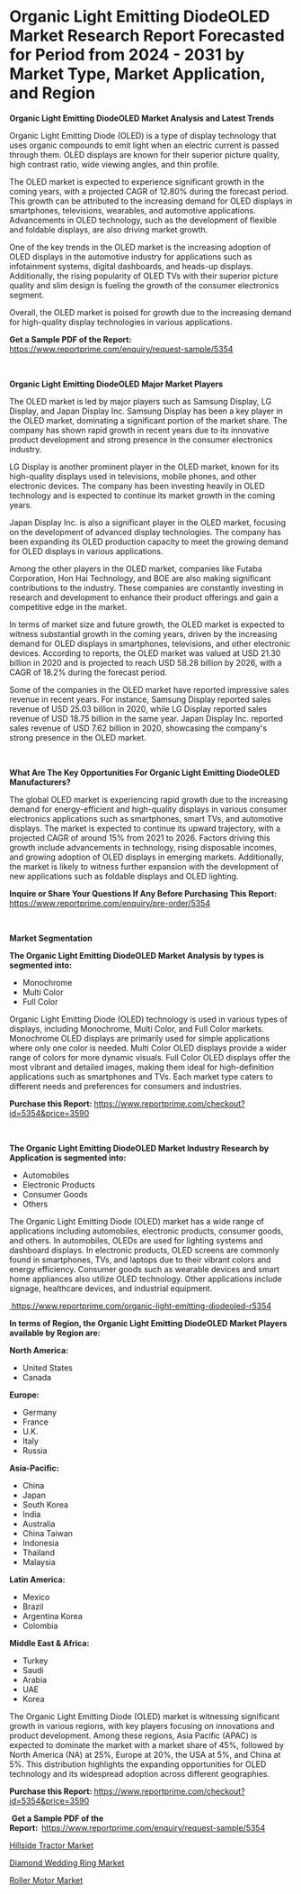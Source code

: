 <p><h1>Organic Light Emitting DiodeOLED Market Research Report Forecasted for Period from 2024 -  2031 by Market Type, Market Application, and Region</h1></p><p><strong>Organic Light Emitting DiodeOLED Market Analysis and Latest Trends</strong></p>
<p><p>Organic Light Emitting Diode (OLED) is a type of display technology that uses organic compounds to emit light when an electric current is passed through them. OLED displays are known for their superior picture quality, high contrast ratio, wide viewing angles, and thin profile.</p><p>The OLED market is expected to experience significant growth in the coming years, with a projected CAGR of 12.80% during the forecast period. This growth can be attributed to the increasing demand for OLED displays in smartphones, televisions, wearables, and automotive applications. Advancements in OLED technology, such as the development of flexible and foldable displays, are also driving market growth.</p><p>One of the key trends in the OLED market is the increasing adoption of OLED displays in the automotive industry for applications such as infotainment systems, digital dashboards, and heads-up displays. Additionally, the rising popularity of OLED TVs with their superior picture quality and slim design is fueling the growth of the consumer electronics segment.</p><p>Overall, the OLED market is poised for growth due to the increasing demand for high-quality display technologies in various applications.</p></p>
<p><strong>Get a Sample PDF of the Report:&nbsp;</strong> <a href="https://www.reportprime.com/enquiry/request-sample/5354">https://www.reportprime.com/enquiry/request-sample/5354</a></p>
<p>&nbsp;</p>
<p><strong>Organic Light Emitting DiodeOLED Major Market Players</strong></p>
<p><p>The OLED market is led by major players such as Samsung Display, LG Display, and Japan Display Inc. Samsung Display has been a key player in the OLED market, dominating a significant portion of the market share. The company has shown rapid growth in recent years due to its innovative product development and strong presence in the consumer electronics industry.</p><p>LG Display is another prominent player in the OLED market, known for its high-quality displays used in televisions, mobile phones, and other electronic devices. The company has been investing heavily in OLED technology and is expected to continue its market growth in the coming years.</p><p>Japan Display Inc. is also a significant player in the OLED market, focusing on the development of advanced display technologies. The company has been expanding its OLED production capacity to meet the growing demand for OLED displays in various applications.</p><p>Among the other players in the OLED market, companies like Futaba Corporation, Hon Hai Technology, and BOE are also making significant contributions to the industry. These companies are constantly investing in research and development to enhance their product offerings and gain a competitive edge in the market.</p><p>In terms of market size and future growth, the OLED market is expected to witness substantial growth in the coming years, driven by the increasing demand for OLED displays in smartphones, televisions, and other electronic devices. According to reports, the OLED market was valued at USD 21.30 billion in 2020 and is projected to reach USD 58.28 billion by 2026, with a CAGR of 18.2% during the forecast period.</p><p>Some of the companies in the OLED market have reported impressive sales revenue in recent years. For instance, Samsung Display reported sales revenue of USD 25.03 billion in 2020, while LG Display reported sales revenue of USD 18.75 billion in the same year. Japan Display Inc. reported sales revenue of USD 7.62 billion in 2020, showcasing the company's strong presence in the OLED market.</p></p>
<p>&nbsp;</p>
<p><strong>What Are The Key Opportunities For Organic Light Emitting DiodeOLED Manufacturers?</strong></p>
<p><p>The global OLED market is experiencing rapid growth due to the increasing demand for energy-efficient and high-quality displays in various consumer electronics applications such as smartphones, smart TVs, and automotive displays. The market is expected to continue its upward trajectory, with a projected CAGR of around 15% from 2021 to 2026. Factors driving this growth include advancements in technology, rising disposable incomes, and growing adoption of OLED displays in emerging markets. Additionally, the market is likely to witness further expansion with the development of new applications such as foldable displays and OLED lighting.</p></p>
<p><strong>Inquire or Share Your Questions If Any Before Purchasing This Report:</strong> <a href="https://www.reportprime.com/enquiry/pre-order/5354">https://www.reportprime.com/enquiry/pre-order/5354</a></p>
<p>&nbsp;</p>
<p><strong>Market Segmentation</strong></p>
<p><strong>The Organic Light Emitting DiodeOLED Market Analysis by types is segmented into:</strong></p>
<p><ul><li>Monochrome</li><li>Multi Color</li><li>Full Color</li></ul></p>
<p><p>Organic Light Emitting Diode (OLED) technology is used in various types of displays, including Monochrome, Multi Color, and Full Color markets. Monochrome OLED displays are primarily used for simple applications where only one color is needed. Multi Color OLED displays provide a wider range of colors for more dynamic visuals. Full Color OLED displays offer the most vibrant and detailed images, making them ideal for high-definition applications such as smartphones and TVs. Each market type caters to different needs and preferences for consumers and industries.</p></p>
<p><strong>Purchase this Report:&nbsp;</strong><a href="https://www.reportprime.com/checkout?id=5354&price=3590">https://www.reportprime.com/checkout?id=5354&price=3590</a></p>
<p>&nbsp;</p>
<p><strong>The Organic Light Emitting DiodeOLED Market Industry Research by Application is segmented into:</strong></p>
<p><ul><li>Automobiles</li><li>Electronic Products</li><li>Consumer Goods</li><li>Others</li></ul></p>
<p><p>The Organic Light Emitting Diode (OLED) market has a wide range of applications including automobiles, electronic products, consumer goods, and others. In automobiles, OLEDs are used for lighting systems and dashboard displays. In electronic products, OLED screens are commonly found in smartphones, TVs, and laptops due to their vibrant colors and energy efficiency. Consumer goods such as wearable devices and smart home appliances also utilize OLED technology. Other applications include signage, healthcare devices, and industrial equipment.</p></p>
<p><a href="https://www.reportprime.com/organic-light-emitting-diodeoled-r5354">&nbsp;https://www.reportprime.com/organic-light-emitting-diodeoled-r5354</a></p>
<p><strong>In terms of Region, the Organic Light Emitting DiodeOLED Market Players available by Region are:</strong></p>
<p>
    <p> <strong> North America: </strong>
        <ul>
            <li>United States</li>
            <li>Canada</li>
        </ul>
        </p> 
    <p> <strong> Europe: </strong>
        <ul>
            <li>Germany</li>
            <li>France</li>
            <li>U.K.</li>
            <li>Italy</li>
            <li>Russia</li>
        </ul>
        </p> 
    <p> <strong> Asia-Pacific: </strong>
        <ul>
            <li>China</li>
            <li>Japan</li>
            <li>South Korea</li>
            <li>India</li>
            <li>Australia</li>
            <li>China Taiwan</li>
            <li>Indonesia</li>
            <li>Thailand</li>
            <li>Malaysia</li>
        </ul>
        </p> 
    <p> <strong> Latin America: </strong>
        <ul>
            <li>Mexico</li>
            <li>Brazil</li>
            <li>Argentina Korea</li>
            <li>Colombia</li>
        </ul>
        </p> 
    <p> <strong> Middle East & Africa: </strong>
        <ul>
            <li>Turkey</li>
            <li>Saudi</li>
            <li>Arabia</li>
            <li>UAE</li>
            <li>Korea</li>
        </ul>
    </p>
    </p>
<p><p>The Organic Light Emitting Diode (OLED) market is witnessing significant growth in various regions, with key players focusing on innovations and product development. Among these regions, Asia Pacific (APAC) is expected to dominate the market with a market share of 45%, followed by North America (NA) at 25%, Europe at 20%, the USA at 5%, and China at 5%. This distribution highlights the expanding opportunities for OLED technology and its widespread adoption across different geographies.</p></p>
<p><strong>Purchase this Report: </strong><a href="https://www.reportprime.com/checkout?id=5354&price=3590">https://www.reportprime.com/checkout?id=5354&price=3590</a></p>
<p>&nbsp;<strong>Get a Sample PDF of the Report:&nbsp;&nbsp;</strong><a href="https://www.reportprime.com/enquiry/request-sample/5354">https://www.reportprime.com/enquiry/request-sample/5354</a></p>
<p><strong></strong></p>
<p><p><a href="https://www.linkedin.com/pulse/hillside-tractor-market-trends-analysis-forecasted-period-2024-2031-u54uf">Hillside Tractor Market</a></p><p><a href="https://issuu.com/reportprime-2/docs/diamond-wedding-ring-market-size-2030.pptx">Diamond Wedding Ring Market</a></p><p><a href="https://www.linkedin.com/pulse/roller-motor-market-insight-trends-growth-forecasted-from-2024-dhxke">Roller Motor Market</a></p></p>